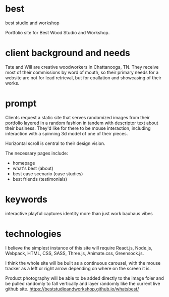 # best
best studio and workshop


Portfolio site for Best Wood Studio and Workshop.

# client background and needs
Tate and Will are creative woodworkers in Chattanooga, TN. They receive most of their commissions by word of mouth, so their primary needs for a website are not for lead retrieval, but for coallation and showcasing of their works.

# prompt
Clients request a static site that serves randomized images from their portfolio layered in a random fashion in tandem with descriptor text about their business. They'd like for there to be mouse interaction, including interaction with a spinning 3d model of one of their pieces.

Horizontal scroll is central to their design vision.

The necessary pages include:

* homepage
* what's best (about)
* best case scenario (case studies)
* best friends (testimonials)

# keywords
interactive
playful
captures identity more than just work
bauhaus vibes

# technologies
I believe the simplest instance of this site will require React.js, Node.js, Webpack, HTML, CSS, SASS, Three.js, Animate.css, Greensock.js.

I think the whole site will be built as a continuous carousel, with the mouse tracker as a left or right arrow depending on where on the screen it is.

Product photography will be able to be added directly to the image foler and be pulled randomly to fall vertically and layer randomly like the current live github site. https://beststudioandworkshop.github.io/whatsbest/